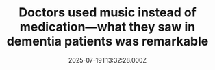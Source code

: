 ---
title: "Doctors used music instead of medication—what they saw in dementia patients was remarkable"
date: 2025-07-19T13:32:28.000Z
category: Health
externalLink: "https://www.sciencedaily.com/releases/2025/07/250718031223.htm"
image: ""
excerpt: "A groundbreaking pilot in NHS dementia wards is using live music therapy—called MELODIC—to ease patient distress without relying on drugs. Developed by researchers and clinicians with input from patients and families, this low-cost approach embeds music therapists directly into care teams. Early results show improved patient wellbeing and less disruptive behavior, sparking hope for wider NHS adoption.…"
---